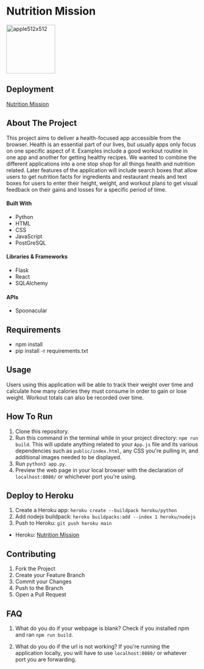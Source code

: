 # Nutrition Mission

<img src="https://i.ibb.co/jRJQ9wx/apple512x512.png" alt="apple512x512" width="128" height="128">

## Deployment

[Nutrition Mission](https://ancient-anchorage-26581.herokuapp.com/home)

## About The Project

This project aims to deliver a health-focused app accessible from the browser. Health is an essential part of our lives, but usually apps only focus on one specific aspect of it. Examples include a good workout routine in one app and another for getting healthy recipes. We wanted to combine the different applications into a one stop shop for all things health and nutrition related. Later features of the application will include search boxes that allow users to get nutrition facts for ingredients and restaurant meals and text boxes for users to enter their height, weight, and workout plans to get visual feedback on their gains and losses for a specific period of time.

#### Built With

- Python
- HTML
- CSS
- JavaScript
- PostGreSQL

#### Libraries & Frameworks

- Flask
- React
- SQLAlchemy

#### APIs

- Spoonacular

## Requirements

* npm install
* pip install -r requirements.txt

## Usage

Users using this application will be able to track their weight over time and calculate how many calories they must consume in order to gain or lose weight. Workout totals can also be recorded over time.

## How To Run

1. Clone this repository.
2. Run this command in the terminal while in your project directory: `npm run build`. This will update anything related to your `App.js` file and its various dependencies such as `public/index.html`, any CSS you're pulling in, and additional images needed to be displayed.
3. Run `python3 app.py`.
4. Preview the web page in your local browser with the declaration of `localhost:8080/` or whichever port you're using.

## Deploy to Heroku

1. Create a Heroku app: `heroku create --buildpack heroku/python`
2. Add nodejs buildpack: `heroku buildpacks:add --index 1 heroku/nodejs`
3. Push to Heroku: `git push heroku main`

* Heroku: [Nutrition Mission](https://ancient-anchorage-26581.herokuapp.com/login)

## Contributing

<ol>
  <li> Fork the Project </li>
  <li> Create your Feature Branch  </li>
  <li> Commit your Changes  </li>
  <li> Push to the Branch  </li>
  <li> Open a Pull Request </li>
</ol>

## FAQ

1. What do you do if your webpage is blank?
Check if you installed npm and ran `npm run build`.

2. What do you do if the url is not working?
If you're running the application locally, you will have to use `localhost:8080/` or whatever port you are forwarding.
